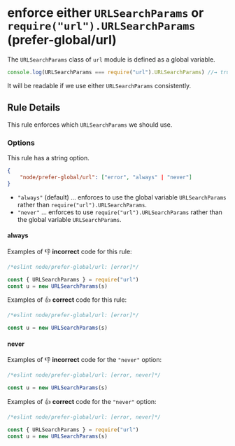 # enforce either `URLSearchParams` or `require("url").URLSearchParams` (prefer-global/url)

The `URLSearchParams` class of `url` module is defined as a global variable.

```js
console.log(URLSearchParams === require("url").URLSearchParams) //→ true
```

It will be readable if we use either `URLSearchParams` consistently.

## Rule Details

This rule enforces which `URLSearchParams` we should use.

### Options

This rule has a string option.

```json
{
    "node/prefer-global/url": ["error", "always" | "never"]
}
```

- `"always"` (default) ... enforces to use the global variable `URLSearchParams` rather than `require("url").URLSearchParams`.
- `"never"` ... enforces to use `require("url").URLSearchParams` rather than the global variable `URLSearchParams`.

#### always

Examples of :-1: **incorrect** code for this rule:

```js
/*eslint node/prefer-global/url: [error]*/

const { URLSearchParams } = require("url")
const u = new URLSearchParams(s)
```

Examples of :+1: **correct** code for this rule:

```js
/*eslint node/prefer-global/url: [error]*/

const u = new URLSearchParams(s)
```

#### never

Examples of :-1: **incorrect** code for the `"never"` option:

```js
/*eslint node/prefer-global/url: [error, never]*/

const u = new URLSearchParams(s)
```

Examples of :+1: **correct** code for the `"never"` option:

```js
/*eslint node/prefer-global/url: [error, never]*/

const { URLSearchParams } = require("url")
const u = new URLSearchParams(s)
```
